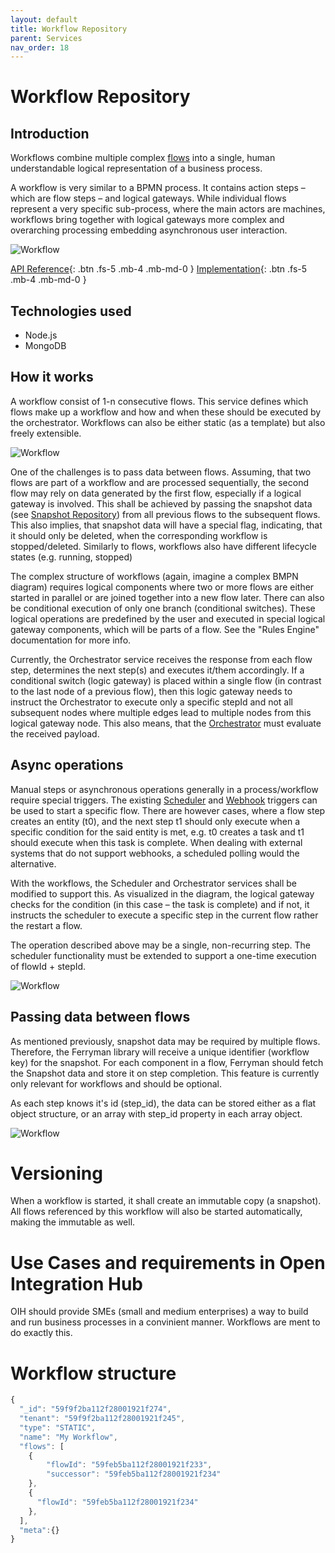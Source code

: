 ```yaml
---
layout: default
title: Workflow Repository
parent: Services
nav_order: 18
---
```



# **Workflow Repository**

## Introduction

<!-- 2 sentences: what does it do and how -->
Workflows combine multiple complex [flows](https://openintegrationhub.github.io/docs/Services/FlowRepository.html) into a single, human understandable logical representation of a business process.

A workflow is very similar to a BPMN process. It contains action steps – which are flow steps – and logical gateways. While individual flows represent a very specific sub-process, where the main actors are machines, workflows bring together with logical gateways more complex and overarching processing embedding asynchronous user interaction.

![Workflow](https://raw.githubusercontent.com/openintegrationhub/openintegrationhub.github.io/master/assets/images/Workflow-Repository-1.png)

[API Reference](http://workflows.openintegrationhub.com/api-docs/){: .btn .fs-5 .mb-4 .mb-md-0 }
[Implementation](https://github.com/openintegrationhub/openintegrationhub/tree/master/services/workflows-repository-service){: .btn .fs-5 .mb-4 .mb-md-0 }

## Technologies used
<!-- please name and elaborate on other technologies or standards the service uses -->
* Node.js
* MongoDB


## How it works
<!-- describe core functionalities and underlying concepts in more detail -->
A workflow consist of 1-n consecutive flows. This service defines which flows make up a workflow and how and when these should be executed by the orchestrator. Workflows can also be either static (as a template) but also freely extensible.

![Workflow](https://raw.githubusercontent.com/openintegrationhub/openintegrationhub.github.io/master/assets/images/Workflow-Repository-3.png)


One of the challenges is to pass data between flows. Assuming, that two flows are part of a workflow and are processed sequentially, the second flow may rely on data generated by the first flow, especially if a logical gateway is involved. This shall be achieved by passing the snapshot data (see [Snapshot Repository](https://openintegrationhub.github.io/docs/Services/SnapshotService.html)) from all previous flows to the subsequent flows.
This also implies, that snapshot data will have a special flag, indicating, that it should only be deleted, when the corresponding workflow is stopped/deleted. Similarly to flows, workflows also have different lifecycle states (e.g. running, stopped)

The complex structure of workflows (again, imagine a complex BMPN diagram) requires logical components where two or more flows are either started in parallel or are joined together into a new flow later. There can also be conditional execution of only one branch (conditional switches). These logical operations are predefined by the user and executed in special logical gateway components, which will be parts of a flow. See the "Rules Engine" documentation for more info.

Currently, the Orchestrator service receives the response from each flow step, determines the next step(s) and executes it/them accordingly. If a conditional switch (logic gateway) is placed within a single flow (in contrast to the last node of a previous flow), then this logic gateway needs to instruct the Orchestrator to execute only a specific stepId and not all subsequent nodes where multiple edges lead to multiple nodes from this logical gateway node. This also means, that the [Orchestrator](https://openintegrationhub.github.io/docs/Services/ComponentOrchestrator.html) must evaluate the received payload.


## Async operations
Manual steps or asynchronous operations generally in a process/workflow require special triggers. The existing [Scheduler](https://openintegrationhub.github.io/docs/Services/Scheduler.html) and [Webhook](https://openintegrationhub.github.io/docs/Services/Webhooks.html) triggers can be used to start a specific flow. There are however cases, where a flow step creates an entity (t0), and the next step t1 should only execute when a specific condition for the said entity is met, e.g. t0 creates a task and t1 should execute when this task is complete. When dealing with external systems that do not support webhooks, a scheduled polling would the alternative. 

With the workflows, the Scheduler and Orchestrator services shall be modified to support this. As visualized in the diagram, the logical gateway checks for the condition (in this case – the task is complete) and if not, it instructs the scheduler to execute a specific step in the current flow rather the restart a flow.

The operation described above may be a single, non-recurring step. The scheduler functionality must be extended to support a one-time execution of flowId + stepId.  

![Workflow](https://raw.githubusercontent.com/openintegrationhub/openintegrationhub.github.io/master/assets/images/Workflow-Repository-2.png)


## Passing data between flows
As mentioned previously, snapshot data may be required by multiple flows. Therefore, the Ferryman library will receive a unique identifier (workflow key) for the snapshot. For each component in a flow, Ferryman should fetch the Snapshot data and store it on step completion. This feature is currently only relevant for workflows and should be optional. 

As each step knows it's id (step_id), the data can be stored either as a flat object structure, or an array with step_id property in each array object.

![Workflow](https://raw.githubusercontent.com/openintegrationhub/openintegrationhub.github.io/master/assets/images/Workflow-Repository-4.png)

# Versioning
When a workflow is started, it shall create an immutable copy (a snapshot). All flows referenced by this workflow will also be started automatically, making the immutable as well.


# Use Cases and requirements in Open Integration Hub
OIH should provide SMEs (small and medium enterprises) a way to build and run business processes in a convinient manner. Workflows are ment to do exactly this. 


# Workflow structure

```javascript
{
  "_id": "59f9f2ba112f28001921f274",
  "tenant": "59f9f2ba112f28001921f245",
  "type": "STATIC",
  "name": "My Workflow",
  "flows": [
    {
        "flowId": "59feb5ba112f28001921f233",
        "successor": "59feb5ba112f28001921f234"
    },
    {
      "flowId": "59feb5ba112f28001921f234"
    },
  ],
  "meta":{}
}
```

